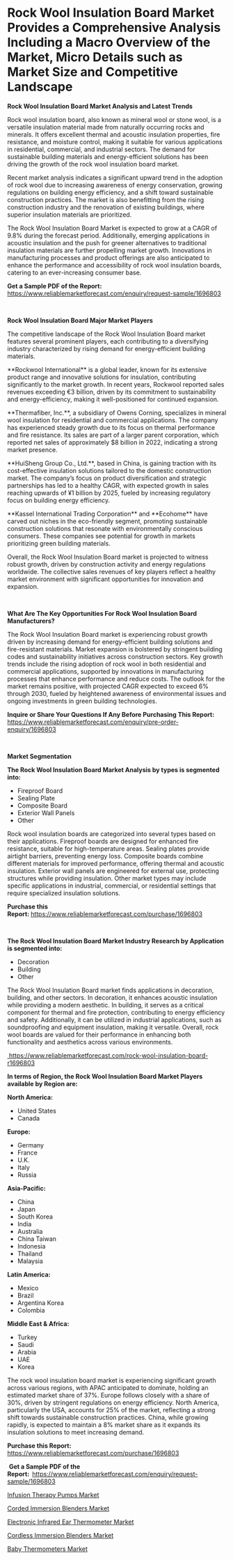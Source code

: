 <p><h1>Rock Wool Insulation Board Market Provides a Comprehensive Analysis Including a Macro Overview of the Market, Micro Details such as Market Size and Competitive Landscape</h1></p><p><strong>Rock Wool Insulation Board Market Analysis and Latest Trends</strong></p>
<p><p>Rock wool insulation board, also known as mineral wool or stone wool, is a versatile insulation material made from naturally occurring rocks and minerals. It offers excellent thermal and acoustic insulation properties, fire resistance, and moisture control, making it suitable for various applications in residential, commercial, and industrial sectors. The demand for sustainable building materials and energy-efficient solutions has been driving the growth of the rock wool insulation board market.</p><p>Recent market analysis indicates a significant upward trend in the adoption of rock wool due to increasing awareness of energy conservation, growing regulations on building energy efficiency, and a shift toward sustainable construction practices. The market is also benefitting from the rising construction industry and the renovation of existing buildings, where superior insulation materials are prioritized.</p><p>The Rock Wool Insulation Board Market is expected to grow at a CAGR of 9.8% during the forecast period. Additionally, emerging applications in acoustic insulation and the push for greener alternatives to traditional insulation materials are further propelling market growth. Innovations in manufacturing processes and product offerings are also anticipated to enhance the performance and accessibility of rock wool insulation boards, catering to an ever-increasing consumer base.</p></p>
<p><strong>Get a Sample PDF of the Report:&nbsp;</strong> <a href="https://www.reliablemarketforecast.com/enquiry/request-sample/1696803?utm_campaign=1893&utm_medium=2&utm_source=Github&utm_content=ia&utm_term=27032025&utm_id=rock-wool-insulation-board">https://www.reliablemarketforecast.com/enquiry/request-sample/1696803</a></p>
<p>&nbsp;</p>
<p><strong>Rock Wool Insulation Board Major Market Players</strong></p>
<p><p>The competitive landscape of the Rock Wool Insulation Board market features several prominent players, each contributing to a diversifying industry characterized by rising demand for energy-efficient building materials. </p><p>**Rockwool International** is a global leader, known for its extensive product range and innovative solutions for insulation, contributing significantly to the market growth. In recent years, Rockwool reported sales revenues exceeding €3 billion, driven by its commitment to sustainability and energy-efficiency, making it well-positioned for continued expansion.</p><p>**Thermafiber, Inc.**, a subsidiary of Owens Corning, specializes in mineral wool insulation for residential and commercial applications. The company has experienced steady growth due to its focus on thermal performance and fire resistance. Its sales are part of a larger parent corporation, which reported net sales of approximately $8 billion in 2022, indicating a strong market presence.</p><p>**HuiSheng Group Co., Ltd.**, based in China, is gaining traction with its cost-effective insulation solutions tailored to the domestic construction market. The company’s focus on product diversification and strategic partnerships has led to a healthy CAGR, with expected growth in sales reaching upwards of ¥1 billion by 2025, fueled by increasing regulatory focus on building energy efficiency.</p><p>**Kassel International Trading Corporation** and **Ecohome** have carved out niches in the eco-friendly segment, promoting sustainable construction solutions that resonate with environmentally conscious consumers. These companies see potential for growth in markets prioritizing green building materials.</p><p>Overall, the Rock Wool Insulation Board market is projected to witness robust growth, driven by construction activity and energy regulations worldwide. The collective sales revenues of key players reflect a healthy market environment with significant opportunities for innovation and expansion.</p></p>
<p>&nbsp;</p>
<p><strong>What Are The Key Opportunities For Rock Wool Insulation Board Manufacturers?</strong></p>
<p><p>The Rock Wool Insulation Board market is experiencing robust growth driven by increasing demand for energy-efficient building solutions and fire-resistant materials. Market expansion is bolstered by stringent building codes and sustainability initiatives across construction sectors. Key growth trends include the rising adoption of rock wool in both residential and commercial applications, supported by innovations in manufacturing processes that enhance performance and reduce costs. The outlook for the market remains positive, with projected CAGR expected to exceed 6% through 2030, fueled by heightened awareness of environmental issues and ongoing investments in green building technologies.</p></p>
<p><strong>Inquire or Share Your Questions If Any Before Purchasing This Report:</strong> <a href="https://www.reliablemarketforecast.com/enquiry/pre-order-enquiry/1696803?utm_campaign=1893&utm_medium=2&utm_source=Github&utm_content=ia&utm_term=27032025&utm_id=rock-wool-insulation-board">https://www.reliablemarketforecast.com/enquiry/pre-order-enquiry/1696803</a></p>
<p>&nbsp;</p>
<p><strong>Market Segmentation</strong></p>
<p><strong>The Rock Wool Insulation Board Market Analysis by types is segmented into:</strong></p>
<p><ul><li>Fireproof Board</li><li>Sealing Plate</li><li>Composite Board</li><li>Exterior Wall Panels</li><li>Other</li></ul></p>
<p><p>Rock wool insulation boards are categorized into several types based on their applications. Fireproof boards are designed for enhanced fire resistance, suitable for high-temperature areas. Sealing plates provide airtight barriers, preventing energy loss. Composite boards combine different materials for improved performance, offering thermal and acoustic insulation. Exterior wall panels are engineered for external use, protecting structures while providing insulation. Other market types may include specific applications in industrial, commercial, or residential settings that require specialized insulation solutions.</p></p>
<p><strong>Purchase this Report:&nbsp;</strong><a href="https://www.reliablemarketforecast.com/purchase/1696803?utm_campaign=1893&utm_medium=2&utm_source=Github&utm_content=ia&utm_term=27032025&utm_id=rock-wool-insulation-board">https://www.reliablemarketforecast.com/purchase/1696803</a></p>
<p>&nbsp;</p>
<p><strong>The Rock Wool Insulation Board Market Industry Research by Application is segmented into:</strong></p>
<p><ul><li>Decoration</li><li>Building</li><li>Other</li></ul></p>
<p><p>The Rock Wool Insulation Board market finds applications in decoration, building, and other sectors. In decoration, it enhances acoustic insulation while providing a modern aesthetic. In building, it serves as a critical component for thermal and fire protection, contributing to energy efficiency and safety. Additionally, it can be utilized in industrial applications, such as soundproofing and equipment insulation, making it versatile. Overall, rock wool boards are valued for their performance in enhancing both functionality and aesthetics across various environments.</p></p>
<p><a href="https://www.reliablemarketforecast.com/rock-wool-insulation-board-r1696803?utm_campaign=1893&utm_medium=2&utm_source=Github&utm_content=ia&utm_term=27032025&utm_id=rock-wool-insulation-board">&nbsp;https://www.reliablemarketforecast.com/rock-wool-insulation-board-r1696803</a></p>
<p><strong>In terms of Region, the Rock Wool Insulation Board Market Players available by Region are:</strong></p>
<p>
    <p> <strong> North America: </strong>
        <ul>
            <li>United States</li>
            <li>Canada</li>
        </ul>
        </p> 
    <p> <strong> Europe: </strong>
        <ul>
            <li>Germany</li>
            <li>France</li>
            <li>U.K.</li>
            <li>Italy</li>
            <li>Russia</li>
        </ul>
        </p> 
    <p> <strong> Asia-Pacific: </strong>
        <ul>
            <li>China</li>
            <li>Japan</li>
            <li>South Korea</li>
            <li>India</li>
            <li>Australia</li>
            <li>China Taiwan</li>
            <li>Indonesia</li>
            <li>Thailand</li>
            <li>Malaysia</li>
        </ul>
        </p> 
    <p> <strong> Latin America: </strong>
        <ul>
            <li>Mexico</li>
            <li>Brazil</li>
            <li>Argentina Korea</li>
            <li>Colombia</li>
        </ul>
        </p> 
    <p> <strong> Middle East & Africa: </strong>
        <ul>
            <li>Turkey</li>
            <li>Saudi</li>
            <li>Arabia</li>
            <li>UAE</li>
            <li>Korea</li>
        </ul>
    </p>
    </p>
<p><p>The rock wool insulation board market is experiencing significant growth across various regions, with APAC anticipated to dominate, holding an estimated market share of 37%. Europe follows closely with a share of 30%, driven by stringent regulations on energy efficiency. North America, particularly the USA, accounts for 25% of the market, reflecting a strong shift towards sustainable construction practices. China, while growing rapidly, is expected to maintain a 8% market share as it expands its insulation solutions to meet increasing demand.</p></p>
<p><strong>Purchase this Report: </strong><a href="https://www.reliablemarketforecast.com/purchase/1696803?utm_campaign=1893&utm_medium=2&utm_source=Github&utm_content=ia&utm_term=27032025&utm_id=rock-wool-insulation-board">https://www.reliablemarketforecast.com/purchase/1696803</a></p>
<p>&nbsp;<strong>Get a Sample PDF of the Report:&nbsp;&nbsp;</strong><a href="https://www.reliablemarketforecast.com/enquiry/request-sample/1696803?utm_campaign=1893&utm_medium=2&utm_source=Github&utm_content=ia&utm_term=27032025&utm_id=rock-wool-insulation-board">https://www.reliablemarketforecast.com/enquiry/request-sample/1696803</a></p>
<p><strong></strong></p>
<p><p><a href="https://github.com/firdwsermald/Market-Research-Report-List-1/blob/main/infusion-therapy-pumps-market.md?utm_campaign=1893&utm_medium=2&utm_source=Github&utm_content=ia&utm_term=27032025&utm_id=rock-wool-insulation-board">Infusion Therapy Pumps Market</a></p><p><a href="https://github.com/bredevasil2q/Market-Research-Report-List-1/blob/main/corded-immersion-blenders-market.md?utm_campaign=1893&utm_medium=2&utm_source=Github&utm_content=ia&utm_term=27032025&utm_id=rock-wool-insulation-board">Corded Immersion Blenders Market</a></p><p><a href="https://github.com/winjelequegt/Market-Research-Report-List-1/blob/main/electronic-infrared-ear-thermometer-market.md?utm_campaign=1893&utm_medium=2&utm_source=Github&utm_content=ia&utm_term=27032025&utm_id=rock-wool-insulation-board">Electronic Infrared Ear Thermometer Market</a></p><p><a href="https://github.com/fontshatintj/Market-Research-Report-List-1/blob/main/cordless-immersion-blenders-market.md?utm_campaign=1893&utm_medium=2&utm_source=Github&utm_content=ia&utm_term=27032025&utm_id=rock-wool-insulation-board">Cordless Immersion Blenders Market</a></p><p><a href="https://github.com/nedzazollo74/Market-Research-Report-List-1/blob/main/baby-thermometers-market.md?utm_campaign=1893&utm_medium=2&utm_source=Github&utm_content=ia&utm_term=27032025&utm_id=rock-wool-insulation-board">Baby Thermometers Market</a></p></p>